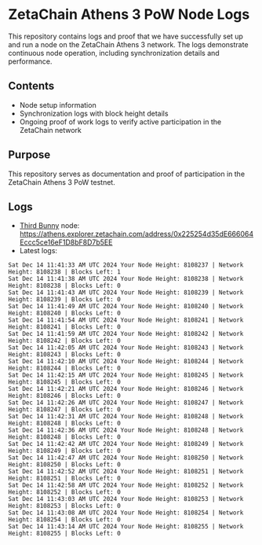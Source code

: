 # ZetaChain Athens 3 PoW Node Logs
This repository contains logs and proof that we have successfully set up and run a node on the ZetaChain Athens 3 network. The logs demonstrate continuous node operation, including synchronization details and performance.

## Contents
- Node setup information
- Synchronization logs with block height details
- Ongoing proof of work logs to verify active participation in the ZetaChain network

## Purpose
This repository serves as documentation and proof of participation in the ZetaChain Athens 3 PoW testnet.

## Logs

- [Third Bunny](https://thirdbunny.xyz/) node: https://athens.explorer.zetachain.com/address/0x225254d35dE666064Eccc5ce16eF1D8bF8D7b5EE
- Latest logs:
```
Sat Dec 14 11:41:33 AM UTC 2024 Your Node Height: 8108237 | Network Height: 8108238 | Blocks Left: 1
Sat Dec 14 11:41:38 AM UTC 2024 Your Node Height: 8108238 | Network Height: 8108238 | Blocks Left: 0
Sat Dec 14 11:41:43 AM UTC 2024 Your Node Height: 8108239 | Network Height: 8108239 | Blocks Left: 0
Sat Dec 14 11:41:49 AM UTC 2024 Your Node Height: 8108240 | Network Height: 8108240 | Blocks Left: 0
Sat Dec 14 11:41:54 AM UTC 2024 Your Node Height: 8108241 | Network Height: 8108241 | Blocks Left: 0
Sat Dec 14 11:41:59 AM UTC 2024 Your Node Height: 8108242 | Network Height: 8108242 | Blocks Left: 0
Sat Dec 14 11:42:05 AM UTC 2024 Your Node Height: 8108243 | Network Height: 8108243 | Blocks Left: 0
Sat Dec 14 11:42:10 AM UTC 2024 Your Node Height: 8108244 | Network Height: 8108244 | Blocks Left: 0
Sat Dec 14 11:42:15 AM UTC 2024 Your Node Height: 8108245 | Network Height: 8108245 | Blocks Left: 0
Sat Dec 14 11:42:21 AM UTC 2024 Your Node Height: 8108246 | Network Height: 8108246 | Blocks Left: 0
Sat Dec 14 11:42:26 AM UTC 2024 Your Node Height: 8108247 | Network Height: 8108247 | Blocks Left: 0
Sat Dec 14 11:42:31 AM UTC 2024 Your Node Height: 8108248 | Network Height: 8108248 | Blocks Left: 0
Sat Dec 14 11:42:36 AM UTC 2024 Your Node Height: 8108248 | Network Height: 8108248 | Blocks Left: 0
Sat Dec 14 11:42:42 AM UTC 2024 Your Node Height: 8108249 | Network Height: 8108249 | Blocks Left: 0
Sat Dec 14 11:42:47 AM UTC 2024 Your Node Height: 8108250 | Network Height: 8108250 | Blocks Left: 0
Sat Dec 14 11:42:52 AM UTC 2024 Your Node Height: 8108251 | Network Height: 8108251 | Blocks Left: 0
Sat Dec 14 11:42:58 AM UTC 2024 Your Node Height: 8108252 | Network Height: 8108252 | Blocks Left: 0
Sat Dec 14 11:43:03 AM UTC 2024 Your Node Height: 8108253 | Network Height: 8108253 | Blocks Left: 0
Sat Dec 14 11:43:08 AM UTC 2024 Your Node Height: 8108254 | Network Height: 8108254 | Blocks Left: 0
Sat Dec 14 11:43:14 AM UTC 2024 Your Node Height: 8108255 | Network Height: 8108255 | Blocks Left: 0
```
